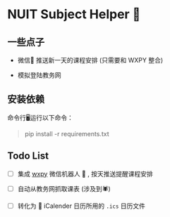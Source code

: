 # NUIT Subject Helper 📅

## 一些点子

* 微信🤖️ 推送新一天的课程安排 (只需要和 WXPY 整合)

* 模拟登陆教务网

## 安装依赖

命令行🖥️运行以下命令：

> pip install -r requirements.txt

## Todo List

 - [ ] 集成 [wxpy](https://github.com/youfou/wxpy) 微信机器人 🤖️ , 按天推送提醒课程安排

 - [ ] 自动从教务网抓取课表 (涉及到🕷️)
 
 - [ ] 转化为 📅 iCalender 日历所用的 `.ics` 日历文件

 
